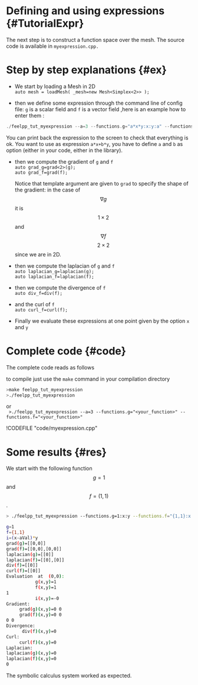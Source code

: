 Defining and using expressions {#TutorialExpr}
================================



The next step is to construct a function space over the mesh. The source code is
available in `myexpression.cpp.`

# Step by step explanations {#ex}

- We start by loading a Mesh in 2D   
```auto mesh = loadMesh( _mesh=new Mesh<Simplex<2>> );```   

- then we define some expression through the command line of config file: `g`  is a scalar field and `f`  is a vector field  ,here is an example how to enter them :
```c++
./feelpp_tut_myexpression --a=3 --functions.g="a*x*y:x:y:a" --functions.f="{sin(pi*x),cos(pi*y)}:x:y"   
```   
You can print back the expression to the screen to check that everything is ok.
You want to use as expression `a*x+b*y`, you have to define `a` and `b` as option (either in your code, either in the library).   
- then we compute the gradient of `g`  and `f`   
  ```auto grad_g=grad<2>(g);```   
  ```auto grad_f=grad(f);```    
   
  Notice that template argument are given to `grad`  to specify the shape    of the
  gradient: in the case of $$\nabla g$$ it is $$1\times2$$ and $$\nabla f$$
  $$2\times 2$$ since we are in 2D.   
- then we compute the laplacian of `g`  and `f`   
  ```auto laplacian_g=laplacian(g);```   
  ```auto laplacian_f=laplacian(f);```   

- then we compute the divergence of `f`   
  ```auto div_f=div(f);```   


- and the curl of `f`   
```auto curl_f=curl(f);```   

- Finally we evaluate these expressions at one point given by the option `x`  and `y`   

# Complete code {#code}

The complete code reads as follows  

to compile just use the `make` command in your compilation directory
```bash
>make feelpp_tut_myexpression   
>./feelpp_tut_myexpression  
```   
or    
``` >./feelpp_tut_myexpression --a=3 --functions.g="<your_function>" --functions.f="<your_function>"```

!CODEFILE "code/myexpression.cpp"     



# Some results {#res}

We start with the following function $$g=1$$ and $$f=(1,1)$$.

```bash
> ./feelpp_tut_myexpression --functions.g=1:x:y --functions.f="{1,1}:x:y"  

g=1
f={1,1}
i=(x-aVal)*y
grad(g)=[[0,0]]
grad(f)=[[0,0],[0,0]]
laplacian(g)=[[0]]
laplacian(f)=[[0],[0]]
div(f)=[[0]]
curl(f)=[[0]]
Evaluation  at  (0,0):
           g(x,y)=1
           f(x,y)=1
1
           i(x,y)=-0
Gradient:
     grad(g)(x,y)=0 0
     grad(f)(x,y)=0 0
0 0
Divergence:
      div(f)(x,y)=0
Curl:
     curl(f)(x,y)=0
Laplacian:
laplacian(g)(x,y)=0
laplacian(f)(x,y)=0
0
```

The symbolic calculus system worked as expected.



